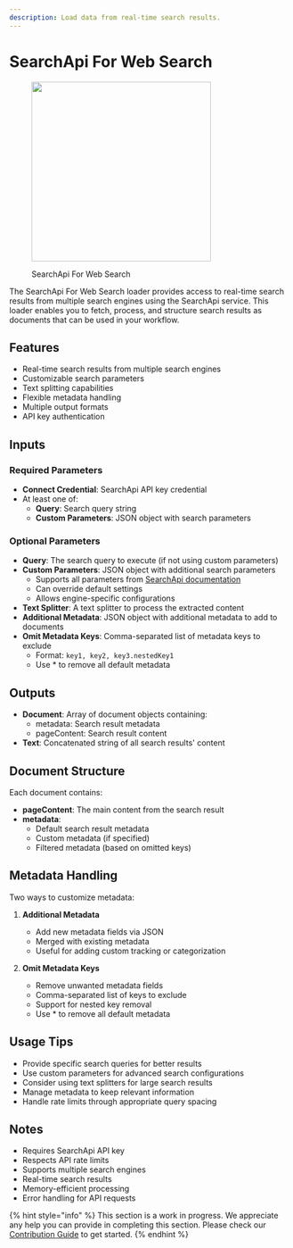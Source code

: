```yaml
---
description: Load data from real-time search results.
---
```


# SearchApi For Web Search

<figure><img src="../../../.gitbook/assets/image (8) (1) (1) (1) (1) (1) (1).png" alt="" width="322"><figcaption><p>SearchApi For Web Search</p></figcaption></figure>

The SearchApi For Web Search loader provides access to real-time search results from multiple search engines using the SearchApi service. This loader enables you to fetch, process, and structure search results as documents that can be used in your workflow.

## Features
- Real-time search results from multiple search engines
- Customizable search parameters
- Text splitting capabilities
- Flexible metadata handling
- Multiple output formats
- API key authentication

## Inputs

### Required Parameters
- **Connect Credential**: SearchApi API key credential
- At least one of:
  - **Query**: Search query string
  - **Custom Parameters**: JSON object with search parameters

### Optional Parameters
- **Query**: The search query to execute (if not using custom parameters)
- **Custom Parameters**: JSON object with additional search parameters
  - Supports all parameters from [SearchApi documentation](https://www.searchapi.io/docs/google)
  - Can override default settings
  - Allows engine-specific configurations
- **Text Splitter**: A text splitter to process the extracted content
- **Additional Metadata**: JSON object with additional metadata to add to documents
- **Omit Metadata Keys**: Comma-separated list of metadata keys to exclude
  - Format: `key1, key2, key3.nestedKey1`
  - Use * to remove all default metadata

## Outputs

- **Document**: Array of document objects containing:
  - metadata: Search result metadata
  - pageContent: Search result content
- **Text**: Concatenated string of all search results' content

## Document Structure
Each document contains:
- **pageContent**: The main content from the search result
- **metadata**:
  - Default search result metadata
  - Custom metadata (if specified)
  - Filtered metadata (based on omitted keys)

## Metadata Handling
Two ways to customize metadata:
1. **Additional Metadata**
   - Add new metadata fields via JSON
   - Merged with existing metadata
   - Useful for adding custom tracking or categorization

2. **Omit Metadata Keys**
   - Remove unwanted metadata fields
   - Comma-separated list of keys to exclude
   - Support for nested key removal
   - Use * to remove all default metadata

## Usage Tips
- Provide specific search queries for better results
- Use custom parameters for advanced search configurations
- Consider using text splitters for large search results
- Manage metadata to keep relevant information
- Handle rate limits through appropriate query spacing

## Notes
- Requires SearchApi API key
- Respects API rate limits
- Supports multiple search engines
- Real-time search results
- Memory-efficient processing
- Error handling for API requests

{% hint style="info" %}
This section is a work in progress. We appreciate any help you can provide in completing this section. Please check our [Contribution Guide](../../../contributing/) to get started.
{% endhint %}
